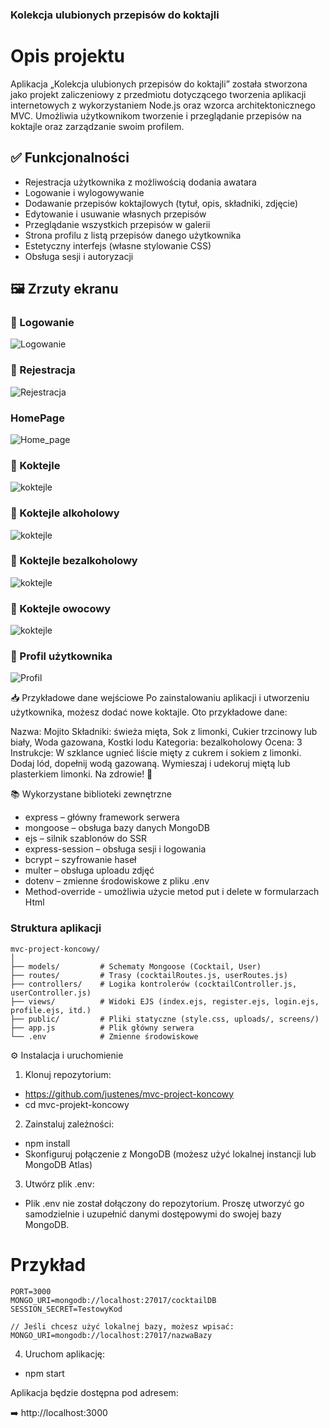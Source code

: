 ###  Kolekcja ulubionych przepisów do koktajli

#  Opis projektu

Aplikacja „Kolekcja ulubionych przepisów do koktajli” została stworzona jako projekt zaliczeniowy z przedmiotu dotyczącego tworzenia aplikacji internetowych z wykorzystaniem Node.js oraz wzorca architektonicznego MVC. Umożliwia użytkownikom tworzenie i przeglądanie przepisów na koktajle oraz zarządzanie swoim profilem.

## ✅ Funkcjonalności

- Rejestracja użytkownika z możliwością dodania awatara
- Logowanie i wylogowywanie
- Dodawanie przepisów koktajlowych (tytuł, opis, składniki, zdjęcie)
- Edytowanie i usuwanie własnych przepisów
- Przeglądanie wszystkich przepisów w galerii
- Strona profilu z listą przepisów danego użytkownika
- Estetyczny interfejs (własne stylowanie CSS)
- Obsługa sesji i autoryzacji

## 🖼️ Zrzuty ekranu

### 🔐 Logowanie
![Logowanie](./public/screens/login.png)

### 📝 Rejestracja
![Rejestracja](./public/screens/register.png)

###  HomePage
![Home_page](./public/screens/homepage1.png)

### 🍹 Koktejle
![koktejle](./public/screens/homepage.png)

### 🍹 Koktejle alkoholowy
![koktejle](./public/screens/alko.png)

### 🍹 Koktejle bezalkoholowy
![koktejle](./public/screens/bezalko.png)

### 🍹 Koktejle owocowy
![koktejle](./public/screens/owoc.png)

### 👤 Profil użytkownika
![Profil](./public/screens/profile1.png)

📥 Przykładowe dane wejściowe
Po zainstalowaniu aplikacji i utworzeniu użytkownika, możesz dodać nowe koktajle. Oto przykładowe dane:

Nazwa: Mojito
Składniki: świeża mięta, Sok z limonki, Cukier trzcinowy lub biały, Woda gazowana, Kostki lodu
Kategoria: bezalkoholowy
Ocena: 3
Instrukcje: W szklance ugnieć liście mięty z cukrem i sokiem z limonki. Dodaj lód, dopełnij wodą gazowaną. Wymieszaj i udekoruj miętą lub plasterkiem limonki.
Na zdrowie! 🥂

📚 Wykorzystane biblioteki zewnętrzne

- express – główny framework serwera
- mongoose – obsługa bazy danych MongoDB
- ejs – silnik szablonów do SSR
- express-session – obsługa sesji i logowania
- bcrypt – szyfrowanie haseł
- multer – obsługa uploadu zdjęć
- dotenv – zmienne środowiskowe z pliku .env
- Method-override - umożliwia użycie metod put i delete w formularzach Html

### Struktura aplikacji

```
mvc-project-koncowy/
│
├── models/         # Schematy Mongoose (Cocktail, User)
├── routes/         # Trasy (cocktailRoutes.js, userRoutes.js)
├── controllers/    # Logika kontrolerów (cocktailController.js, userController.js)
├── views/          # Widoki EJS (index.ejs, register.ejs, login.ejs, profile.ejs, itd.)
├── public/         # Pliki statyczne (style.css, uploads/, screens/)
├── app.js          # Plik główny serwera
└── .env            # Zmienne środowiskowe
```


⚙️ Instalacja i uruchomienie

1. Klonuj repozytorium:

- https://github.com/justenes/mvc-project-koncowy
- cd mvc-projekt-koncowy

2. Zainstaluj zależności:

- npm install
- Skonfiguruj połączenie z MongoDB (możesz użyć lokalnej instancji lub MongoDB Atlas)

3. Utwórz plik .env:
- Plik .env nie został dołączony do repozytorium. Proszę utworzyć go samodzielnie i uzupełnić danymi dostępowymi do swojej bazy MongoDB.
# Przykład
```env
PORT=3000
MONGO_URI=mongodb://localhost:27017/cocktailDB
SESSION_SECRET=TestowyKod

// Jeśli chcesz użyć lokalnej bazy, możesz wpisać:
MONGO_URI=mongodb://localhost:27017/nazwaBazy
```


4. Uruchom aplikację:
- npm start

Aplikacja będzie dostępna pod adresem:

➡️ http://localhost:3000
